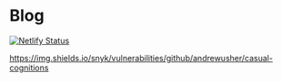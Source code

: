 # Blog

[![Netlify Status](https://api.netlify.com/api/v1/badges/a4620bbd-043c-43e2-a9fd-794ad1de46ed/deploy-status)](https://app.netlify.com/sites/casual-cognitions/deploys)

https://img.shields.io/snyk/vulnerabilities/github/andrewusher/casual-cognitions
